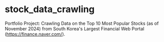 # stock_data_crawling
Portfolio Project: Crawling Data on the Top 10 Most Popular Stocks (as of November 2024) from South Korea's Largest Financial Web Portal (https://finance.naver.com/).

